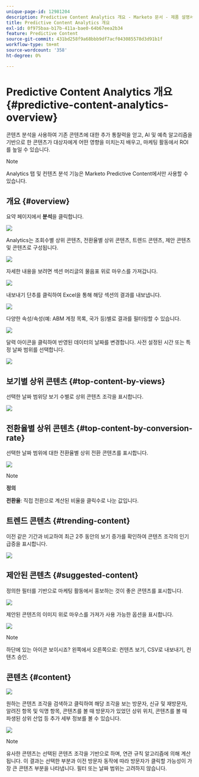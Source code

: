 ```yaml
---
unique-page-id: 12981204
description: Predictive Content Analytics 개요 - Marketo 문서 - 제품 설명서
title: Predictive Content Analytics 개요
exl-id: 0f975baa-b17b-411a-bae0-64b67eea2b34
feature: Predictive Content
source-git-commit: 431bd258f9a68bbb9df7acf043085578d3d91b1f
workflow-type: tm+mt
source-wordcount: '358'
ht-degree: 0%

---
```


# Predictive Content Analytics 개요 {#predictive-content-analytics-overview}

콘텐츠 분석을 사용하여 기존 콘텐츠에 대한 추가 통찰력을 얻고, AI 및 예측 알고리즘을 기반으로 한 콘텐츠가 대상자에게 어떤 영향을 미치는지 배우고, 마케팅 활동에서 ROI를 높일 수 있습니다.

>[!NOTE]
>
>Analytics 탭 및 컨텐츠 분석 기능은 Marketo Predictive Content에서만 사용할 수 있습니다.

## 개요 {#overview}

요약 페이지에서 **분석**&#x200B;을 클릭합니다.

![](assets/one.png)

Analytics는 조회수별 상위 콘텐츠, 전환율별 상위 콘텐츠, 트렌드 콘텐츠, 제안 콘텐츠 및 콘텐츠로 구성됩니다.

![](assets/new-2.png)

자세한 내용을 보려면 섹션 머리글의 물음표 위로 마우스를 가져갑니다.

![](assets/new-3.png)

내보내기 단추를 클릭하여 Excel을 통해 해당 섹션의 결과를 내보냅니다.

![](assets/new-3point5.png)

다양한 속성/속성(예: ABM 계정 목록, 국가 등)별로 결과를 필터링할 수 있습니다.

![](assets/pca.png)

달력 아이콘을 클릭하여 반영된 데이터의 날짜를 변경합니다. 사전 설정된 시간 또는 특정 날짜 범위를 선택합니다.

![](assets/dates.png)

## 보기별 상위 콘텐츠 {#top-content-by-views}

선택한 날짜 범위당 보기 수별로 상위 콘텐츠 조각을 표시합니다.

![](assets/new-6.png)

## 전환율별 상위 콘텐츠 {#top-content-by-conversion-rate}

선택한 날짜 범위에 대한 전환율별 상위 전환 콘텐츠를 표시합니다.

![](assets/new-7.png)

>[!NOTE]
>
>**정의**
>
>**전환율**: 직접 전환으로 계산된 비율을 클릭수로 나눈 값입니다.

## 트렌드 콘텐츠 {#trending-content}

이전 같은 기간과 비교하여 최근 2주 동안의 보기 증가를 확인하여 콘텐츠 조각의 인기 급증을 표시합니다.

![](assets/new-8.png)

## 제안된 콘텐츠 {#suggested-content}

정의한 필터를 기반으로 마케팅 활동에서 홍보하는 것이 좋은 콘텐츠를 표시합니다.

![](assets/image2017-10-3-10-3a18-3a35.png)

제안된 콘텐츠의 이미지 위로 마우스를 가져가 사용 가능한 옵션을 표시합니다.

![](assets/image2017-10-3-10-3a21-3a37.png)

>[!NOTE]
>
>하단에 있는 아이콘 보이시죠? 왼쪽에서 오른쪽으로: 컨텐츠 보기, CSV로 내보내기, 컨텐츠 승인.

## 콘텐츠 {#content}

![](assets/image2017-10-3-10-3a22-3a24.png)

원하는 콘텐츠 조각을 검색하고 클릭하여 해당 조각을 보는 방문자, 신규 및 재방문자, 알려진 항목 및 익명 항목, 콘텐츠를 볼 때 방문자가 있었던 상위 위치, 콘텐츠를 볼 때 파생된 상위 산업 등 추가 세부 정보를 볼 수 있습니다.

![](assets/image2017-10-3-10-3a23-3a40.png)

>[!NOTE]
>
>유사한 콘텐츠는 선택된 콘텐츠 조각을 기반으로 하며, 연관 규칙 알고리즘에 의해 계산됩니다. 이 결과는 선택한 부분과 이전 방문자 동작에 따라 방문자가 클릭할 가능성이 가장 큰 콘텐츠 부분을 나타냅니다. 필터 또는 날짜 범위는 고려하지 않습니다.
